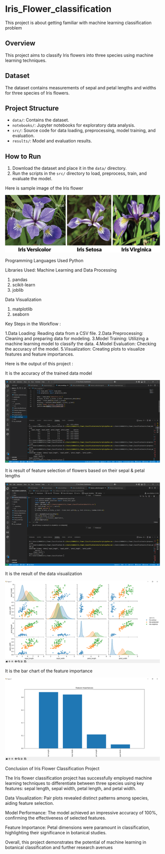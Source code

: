# Iris_Flower_classification
This project is about getting familiar with machine learning classification problem

## Overview
This project aims to classify Iris flowers into three species using machine learning techniques.

## Dataset
The dataset contains measurements of sepal and petal lengths and widths for three species of Iris flowers.

## Project Structure
- `data/`: Contains the dataset.
- `notebooks/`: Jupyter notebooks for exploratory data analysis.
- `src/`: Source code for data loading, preprocessing, model training, and evaluation.
- `results/`: Model and evaluation results.

## How to Run
1. Download the dataset and place it in the `data/` directory.
2. Run the scripts in the `src/` directory to load, preprocess, train, and evaluate the model.

Here is sample image of the Iris flower

![image alt](https://github.com/tkavana13/Iris_Flower_classification/blob/main/iris%20flower%20image.png?raw=true)


Programming Languages Used
   Python

Libraries Used:
Machine Learning and Data Processing
   1. pandas
   2. scikit-learn
   3. joblib

Data Visualization
   1. matplotlib
   2. seaborn


Key Steps in the Workflow :

 1.Data Loading: Reading data from a CSV file.
 2.Data Preprocessing: Cleaning and preparing data for modeling.
 3.Model Training: Utilizing a machine learning model to classify the data.
 4.Model Evaluation: Checking the accuracy of the model.
 5.Visualization: Creating plots to visualize features and feature importances.

 Here is the output of this project  :

  It is the accuracy of the trained data model

  ![image alt](https://github.com/tkavana13/Iris_Flower_classification/blob/main/results/load_data,%20train_model.png?raw=true)

  It is result of feature selection of flowers based on their sepal & petal lengths

  ![image alt](https://github.com/tkavana13/Iris_Flower_classification/blob/main/results/feature_selection.png?raw=true)
 
  It is the result of the data visualization
 
  ![image alt](https://github.com/tkavana13/Iris_Flower_classification/blob/main/results/data_visualization.png?raw=true)

  It is the bar chart of the feature importance 

  ![image alt](https://github.com/tkavana13/Iris_Flower_classification/blob/main/results/feature_importance.png?raw=true)


  Conclusion of Iris Flower Classification Project

  The Iris flower classification project has successfully employed machine learning techniques to differentiate between three species using key features: sepal length, sepal width, petal length, and petal width.

  Data Visualization: Pair plots revealed distinct patterns among species, aiding feature selection.
  
  Model Performance: The model achieved an impressive accuracy of 100%, confirming the effectiveness of selected features.
  
  Feature Importance: Petal dimensions were paramount in classification, highlighting their significance in botanical studies.
  
  Overall, this project demonstrates the potential of machine learning in botanical classification and further research avenues
